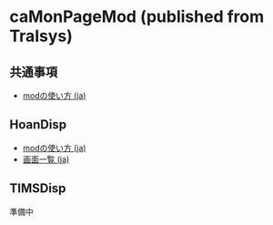 # caMonPageMod (published from Tralsys)
## 共通事項
- [modの使い方 (ja)](HowToUse.ja.md)

## HoanDisp
- [modの使い方 (ja)](HoanDisp/HowToUse.ja.md)
- [画面一覧 (ja)](HoanDisp/PageList.ja.md)

## TIMSDisp
準備中

